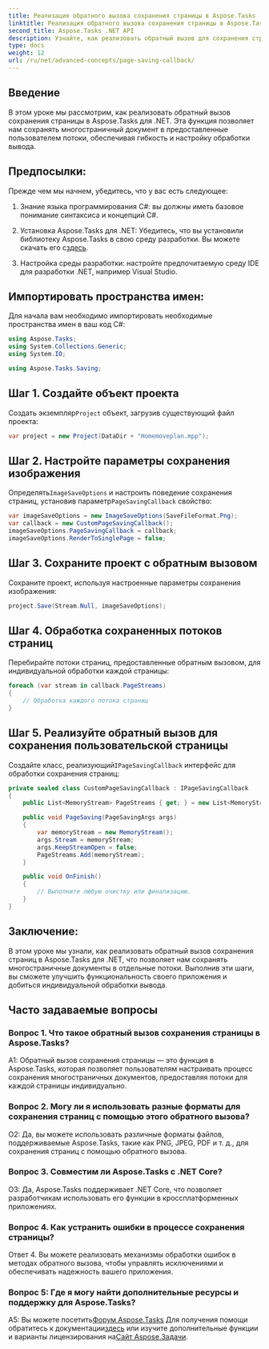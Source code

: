 ```yaml
---
title: Реализация обратного вызова сохранения страницы в Aspose.Tasks
linktitle: Реализация обратного вызова сохранения страницы в Aspose.Tasks
second_title: Aspose.Tasks .NET API
description: Узнайте, как реализовать обратный вызов для сохранения страниц в Aspose.Tasks для .NET, позволяющий настраивать обработку потоков вывода многостраничных документов.
type: docs
weight: 12
url: /ru/net/advanced-concepts/page-saving-callback/
---
```

## Введение

В этом уроке мы рассмотрим, как реализовать обратный вызов сохранения страницы в Aspose.Tasks для .NET. Эта функция позволяет нам сохранять многостраничный документ в предоставленные пользователем потоки, обеспечивая гибкость и настройку обработки вывода.

## Предпосылки:

Прежде чем мы начнем, убедитесь, что у вас есть следующее:

1. Знание языка программирования C#: вы должны иметь базовое понимание синтаксиса и концепций C#.
   
2. Установка Aspose.Tasks для .NET: Убедитесь, что вы установили библиотеку Aspose.Tasks в свою среду разработки. Вы можете скачать его с[здесь](https://releases.aspose.com/tasks/net/).

3. Настройка среды разработки: настройте предпочитаемую среду IDE для разработки .NET, например Visual Studio.

## Импортировать пространства имен:

Для начала вам необходимо импортировать необходимые пространства имен в ваш код C#:

```csharp
using Aspose.Tasks;
using System.Collections.Generic;
using System.IO;

using Aspose.Tasks.Saving;

```

## Шаг 1. Создайте объект проекта

 Создать экземпляр`Project` объект, загрузив существующий файл проекта:

```csharp
var project = new Project(DataDir + "Homemoveplan.mpp");
```

## Шаг 2. Настройте параметры сохранения изображения

 Определять`ImageSaveOptions` и настроить поведение сохранения страниц, установив параметр`PageSavingCallback` свойство:

```csharp
var imageSaveOptions = new ImageSaveOptions(SaveFileFormat.Png);
var callback = new CustomPageSavingCallback();
imageSaveOptions.PageSavingCallback = callback;
imageSaveOptions.RenderToSinglePage = false;
```

## Шаг 3. Сохраните проект с обратным вызовом

Сохраните проект, используя настроенные параметры сохранения изображения:

```csharp
project.Save(Stream.Null, imageSaveOptions);
```

## Шаг 4. Обработка сохраненных потоков страниц

Перебирайте потоки страниц, предоставленные обратным вызовом, для индивидуальной обработки каждой страницы:

```csharp
foreach (var stream in callback.PageStreams)
{
    // Обработка каждого потока страниц
}
```

## Шаг 5. Реализуйте обратный вызов для сохранения пользовательской страницы

 Создайте класс, реализующий`IPageSavingCallback` интерфейс для обработки сохранения страниц:

```csharp
private sealed class CustomPageSavingCallback : IPageSavingCallback
{
    public List<MemoryStream> PageStreams { get; } = new List<MemoryStream>();

    public void PageSaving(PageSavingArgs args)
    {
        var memoryStream = new MemoryStream();
        args.Stream = memoryStream;
        args.KeepStreamOpen = false;
        PageStreams.Add(memoryStream);
    }

    public void OnFinish()
    {
        // Выполните любую очистку или финализацию.
    }
}
```

## Заключение:

В этом уроке мы узнали, как реализовать обратный вызов сохранения страниц в Aspose.Tasks для .NET, что позволяет нам сохранять многостраничные документы в отдельные потоки. Выполнив эти шаги, вы сможете улучшить функциональность своего приложения и добиться индивидуальной обработки вывода.

## Часто задаваемые вопросы

### Вопрос 1. Что такое обратный вызов сохранения страницы в Aspose.Tasks?

A1: Обратный вызов сохранения страницы — это функция в Aspose.Tasks, которая позволяет пользователям настраивать процесс сохранения многостраничных документов, предоставляя потоки для каждой страницы индивидуально.

### Вопрос 2. Могу ли я использовать разные форматы для сохранения страниц с помощью этого обратного вызова?

О2: Да, вы можете использовать различные форматы файлов, поддерживаемые Aspose.Tasks, такие как PNG, JPEG, PDF и т. д., для сохранения страниц с помощью обратного вызова.

### Вопрос 3. Совместим ли Aspose.Tasks с .NET Core?

О3: Да, Aspose.Tasks поддерживает .NET Core, что позволяет разработчикам использовать его функции в кроссплатформенных приложениях.

### Вопрос 4. Как устранить ошибки в процессе сохранения страницы?

Ответ 4. Вы можете реализовать механизмы обработки ошибок в методах обратного вызова, чтобы управлять исключениями и обеспечивать надежность вашего приложения.

### Вопрос 5: Где я могу найти дополнительные ресурсы и поддержку для Aspose.Tasks?

 A5: Вы можете посетить[Форум Aspose.Tasks](https://forum.aspose.com/c/tasks/15) Для получения помощи обратитесь к документации[здесь](https://reference.aspose.com/tasks/net/) или изучите дополнительные функции и варианты лицензирования на[Сайт Aspose.Задачи](https://purchase.aspose.com/buy).
